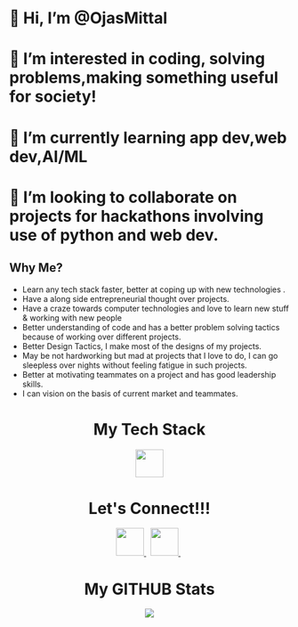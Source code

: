 # 👋 Hi, I’m @OjasMittal 

# 👀 I’m interested in coding, solving problems,making something useful for society!

# 🌱 I’m currently learning app dev,web dev,AI/ML

# 💞️ I’m looking to collaborate on projects for hackathons involving use of python and web dev.

## Why Me?
- Learn any tech stack faster, better at coping up with new technologies .
- Have a along side entrepreneurial thought over projects.
- Have a craze towards computer technologies and love to learn new stuff & working with new people
- Better understanding of code and has a better problem solving tactics because of working over different projects.
- Better Design Tactics, I make most of the designs of my projects.
- May be not hardworking but mad at projects that I love to do, I can go sleepless over nights without feeling fatigue in such projects.
- Better at motivating teammates on a project and has good leadership skills.
- I can vision on the basis of current market and teammates.

<h1 align = "center">My Tech Stack</h1>
<div class="scrollmenu" align = "center">


	
<img  width = "50px" src = "https://res.cloudinary.com/ddglxo0l3/image/upload/v1631462488/python_oab1sq.svg" />
</div>

<h1 align = "center">Let's Connect!!!</h1>
<div class="scrollmenu" align = "center">
	<a href = "https://www.linkedin.com/in/henit-chobisa-260536202/">
 <img width = "50px"src = "https://res.cloudinary.com/ddglxo0l3/image/upload/v1631429597/Self/linkedin_jo0dot.png" />
 </a>
&nbsp;
<a href = "mailto:ojasfarm31@gmail.com">
 <img width = "50px" src = "https://res.cloudinary.com/ddglxo0l3/image/upload/v1631429608/Self/gmail_fm9lpo.png" />
 </a>
&nbsp;
<br>

<h1 align = "center">My GITHUB Stats</h1>
<div align = "center">
<img src = "https://github-readme-stats.vercel.app/api?username=OjasMittal&show_icons=true&theme=onedark"/>
</div>	

<!---
OjasMittal/OjasMittal is a ✨ special ✨ repository because its `README.md` (this file) appears on your GitHub profile.
You can click the Preview link to take a look at your changes.
--->
